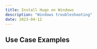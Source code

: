 ```yaml
---
title: Install Hugo on Windows
description: "Windows troubleshooting"
date: 2023-04-12
---
```


## Use Case Examples